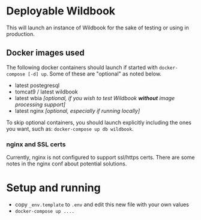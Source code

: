 # Deployable Wildbook

This will launch an instance of Wildbook for the sake of testing or using in production.

## Docker images used

The following docker containers should launch if started with `docker-compose [-d] up`. Some of these
are "optional" as noted below.

- latest postegresql
- tomcat9 / latest wildbook
- latest wbia _[optional, if you wish to test Wildbook **without** image processing support]_
- latest nginx _[optional, especially if running locally]_

To skip optional containers, you should launch explicitly including the ones you want, such as: `docker-compose up db wildbook`.


### nginx and SSL certs

Currently, nginx is not configured to support ssl/https certs. There are some notes in the nginx conf about potential solutions.

# Setup and running

- copy `_env.template` to `.env` and edit this new file with your own values
- `docker-compose up ....`

